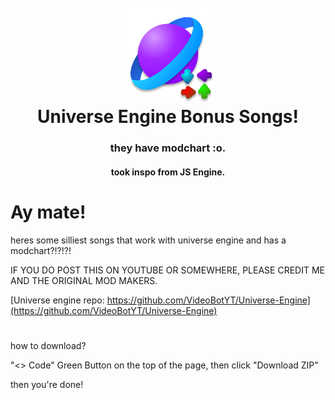 <h1 align="center">
  <br>
  <a href="https://github.com/uwenalil/Universe-Bonus-Songs"><img src="universe.png" alt="universe" width="150"></a>
  <br>
  <b>Universe Engine Bonus Songs!</b>
  <br>
</h1>
<h3 align="center">
  <b>
    they have modchart :o.
  </b>
</h3>
<h4 align="center">
  took inspo from JS Engine.
</h4>

# Ay mate!

heres some silliest songs that work with universe engine and has a modchart?!?!?!

IF YOU DO POST THIS ON YOUTUBE OR SOMEWHERE, PLEASE CREDIT ME AND THE ORIGINAL MOD MAKERS.

[Universe engine repo: https://github.com/VideoBotYT/Universe-Engine](https://github.com/VideoBotYT/Universe-Engine)

#

how to download?

"<> Code" Green Button on the top of the page, then click "Download ZIP"

then you're done!
